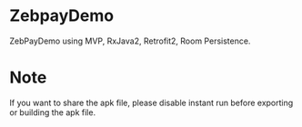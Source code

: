 # ZebpayDemo
ZebPayDemo using MVP, RxJava2, Retrofit2, Room Persistence. 
# Note 
If you want to share the apk file, please disable instant run before exporting or building the apk file.
